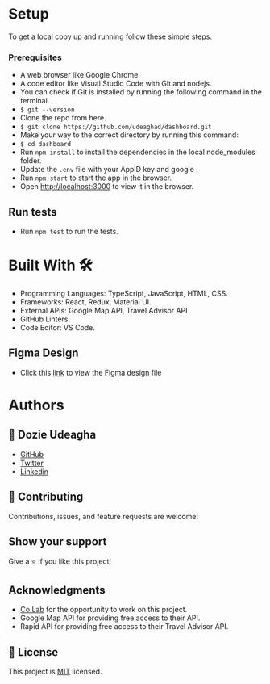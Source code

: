 # Setup
To get a local copy up and running follow these simple steps.

### Prerequisites
- A web browser like Google Chrome.
- A code editor like Visual Studio Code with Git and nodejs.
- You can check if Git is installed by running the following command in the terminal.
- `$ git --version`
- Clone the repo from here.
- `$ git clone https://github.com/udeaghad/dashboard.git`
- Make your way to the correct directory by running this command:
- `$ cd dashboard`
- Run `npm install` to install the dependencies in the local node_modules folder.
- Update the `.env` file with your AppID key and google .
- Run `npm start` to start the app in the browser.
- Open [http://localhost:3000](http://localhost:3000) to view it in the browser.

## Run tests
- Run `npm test` to run the tests.

# Built With 🛠️
- Programming Languages: TypeScript, JavaScript, HTML, CSS.
- Frameworks: React, Redux, Material UI.
- External APIs: Google Map API, Travel Advisor API 
- GitHub Linters.
- Code Editor: VS Code.

## Figma Design
- Click this [link](https://www.figma.com/file/OXKPZpYXXGeTbcGonEU2Jl/PlanAway-Design-File?type=design&node-id=273-4199&mode=design&t=77MMFzwCw0wwbMbr-0) to view the Figma design file

# Authors
## 👤 Dozie Udeagha
- [GitHub](https://github.com/udeaghad)
- [Twitter](https://twitter.com/theodoz)
- [Linkedin](https://www.linkedin.com/in/)


## 🤝 Contributing
Contributions, issues, and feature requests are welcome!

## Show your support
Give a ⭐️ if you like this project!

## Acknowledgments
- [Co.Lab](https://www.joincolab.io/projects) for the opportunity to work on this project.
- Google Map API for providing free access to their API.
- Rapid API for providing free access to their Travel Advisor API.

## 📝 License
This project is [MIT](./LICENSE) licensed.
  
